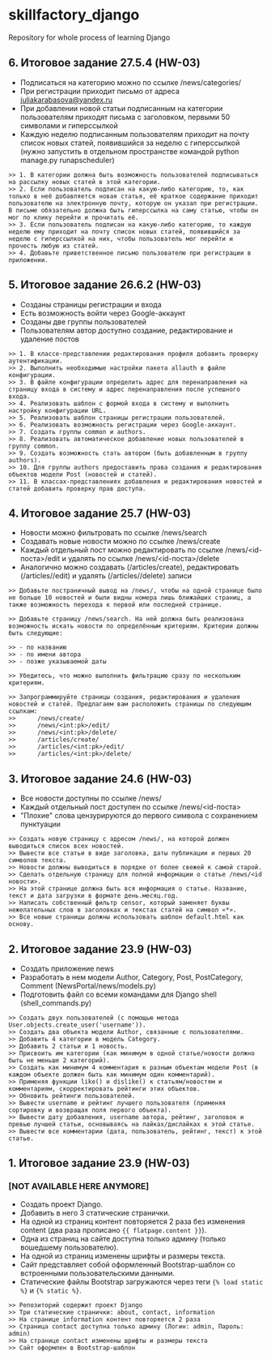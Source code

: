 # skillfactory_django
Repository for whole process of learning Django

## 6. Итоговое задание 27.5.4 (HW-03)

* Подписаться на категорию можно по ссылке /news/categories/
* При регистрации приходит письмо от адреса juliakarabasova@yandex.ru
* При добавлении новой статьи подписанным на категории пользователям приходят письма с заголовком, первыми 50 символами и гиперссылкой
* Каждую неделю подписанным пользователям приходит на почту список новых статей, появившийся за неделю с гиперссылкой (нужно запустить в отдельном пространстве командой python manage.py runapscheduler)

```commandline
>> 1. В категории должна быть возможность пользователей подписываться на рассылку новых статей в этой категории.
>> 2. Если пользователь подписан на какую-либо категорию, то, как только в неё добавляется новая статья, её краткое содержание приходит пользователю на электронную почту, которую он указал при регистрации. В письме обязательно должна быть гиперссылка на саму статью, чтобы он мог по клику перейти и прочитать её.
>> 3. Если пользователь подписан на какую-либо категорию, то каждую неделю ему приходит на почту список новых статей, появившийся за неделю с гиперссылкой на них, чтобы пользователь мог перейти и прочесть любую из статей.
>> 4. Добавьте приветственное письмо пользователю при регистрации в приложении.
```

## 5. Итоговое задание 26.6.2 (HW-03)

* Созданы страницы регистрации и входа
* Есть возможность войти через Google-аккаунт
* Созданы две группы пользователей
* Пользователям автор доступно создание, редактирование и удаление постов

```commandline
>> 1. В классе-представлении редактирования профиля добавить проверку аутентификации.
>> 2. Выполнить необходимые настройки пакета allauth в файле конфигурации.
>> 3. В файле конфигурации определить адрес для перенаправления на страницу входа в систему и адрес перенаправления после успешного входа.
>> 4. Реализовать шаблон с формой входа в систему и выполнить настройку конфигурации URL.
>> 5. Реализовать шаблон страницы регистрации пользователей.
>> 6. Реализовать возможность регистрации через Google-аккаунт.
>> 7. Создать группы common и authors.
>> 8. Реализовать автоматическое добавление новых пользователей в группу common.
>> 9. Создать возможность стать автором (быть добавленным в группу authors).
>> 10. Для группы authors предоставить права создания и редактирования объектов модели Post (новостей и статей).
>> 11. В классах-представлениях добавления и редактирования новостей и статей добавить проверку прав доступа.
```

## 4. Итоговое задание 25.7 (HW-03)

* Новости можно фильтровать по ссылке /news/search
* Создавать новые новости можно по ссылке /news/create
* Каждый отдельный пост можно редактировать по ссылке /news/<id-поста>/edit и удалять по ссылке /news/<id-поста>/delete
* Аналогично можно создавать (/articles/create), редактировать (/articles/<id>/edit) и удалять (/articles/<id>/delete) записи

```commandline
>> Добавьте постраничный вывод на /news/, чтобы на одной странице было не больше 10 новостей и были видны номера лишь ближайших страниц, а также возможность перехода к первой или последней странице.

>> Добавьте страницу /news/search. На ней должна быть реализована возможность искать новости по определённым критериям. Критерии должны быть следующие:

>> - по названию
>> - по имени автора
>> - позже указываемой даты

>> Убедитесь, что можно выполнить фильтрацию сразу по нескольким критериям.

>> Запрограммируйте страницы создания, редактирования и удаления новостей и статей. Предлагаем вам расположить страницы по следующим ссылкам:
>>      /news/create/
>>      /news/<int:pk>/edit/
>>      /news/<int:pk>/delete/
>>      /articles/create/
>>      /articles/<int:pk>/edit/
>>      /articles/<int:pk>/delete/
```

## 3. Итоговое задание 24.6 (HW-03)

* Все новости доступны по ссылке /news/
* Каждый отдельный пост доступен по ссылке /news/<id-поста>
* "Плохие" слова цензурируются до первого символа с сохранением пунктуации

```commandline
>> Создать новую страницу с адресом /news/, на которой должен выводиться список всех новостей.
>> Вывести все статьи в виде заголовка, даты публикации и первых 20 символов текста.
>> Новости должны выводиться в порядке от более свежей к самой старой.
>> Сделать отдельную страницу для полной информации о статье /news/<id новости>.
>> На этой странице должна быть вся информация о статье. Название, текст и дата загрузки в формате день.месяц.год.
>> Написать собственный фильтр censor, который заменяет буквы нежелательных слов в заголовках и текстах статей на символ «*».
>> Все новые страницы должны использовать шаблон default.html как основу.
```

## 2. Итоговое задание 23.9 (HW-03)

* Создать приложение news
* Разработать в нем модели Author, Category, Post, PostCategory, Comment (NewsPortal/news/models.py)
* Подготовить файл со всеми командами для Django shell (shell_commands.py)
```commandline
>> Создать двух пользователей (с помощью метода User.objects.create_user('username')).
>> Создать два объекта модели Author, связанные с пользователями.
>> Добавить 4 категории в модель Category.
>> Добавить 2 статьи и 1 новость.
>> Присвоить им категории (как минимум в одной статье/новости должно быть не меньше 2 категорий).
>> Создать как минимум 4 комментария к разным объектам модели Post (в каждом объекте должен быть как минимум один комментарий).
>> Применяя функции like() и dislike() к статьям/новостям и комментариям, скорректировать рейтинги этих объектов.
>> Обновить рейтинги пользователей.
>> Вывести username и рейтинг лучшего пользователя (применяя сортировку и возвращая поля первого объекта).
>> Вывести дату добавления, username автора, рейтинг, заголовок и превью лучшей статьи, основываясь на лайках/дислайках к этой статье.
>> Вывести все комментарии (дата, пользователь, рейтинг, текст) к этой статье.
```

## 1. Итоговое задание 23.9 (HW-03) 
### [NOT AVAILABLE HERE ANYMORE]

* Создать проект Django.
* Добавить в него 3 статические странички.
* На одной из страниц контент повторяется 2 раза без изменения content (два раза прописано ```{{ flatpage.content }}```).
* Одна из страниц на сайте доступна только админу (только вошедшему пользователю).
* На одной из страниц изменены шрифты и размеры текста.
* Сайт представляет собой оформленный Bootstrap-шаблон со встроенными пользовательскими данными.
* Статические файлы Bootstrap загружаются через теги ```{% load static %}``` и ```{% static %}```.

```
>> Репозиторий содержит проект Django
>> Три статические странички: about, contact, information
>> На странице information контент повторяется 2 раза
>> Страница contact доступна только админу (Логин: admin, Пароль: admin)
>> На странице contact изменены шрифты и размеры текста
>> Сайт оформлен в Bootstrap-шаблон 
```
